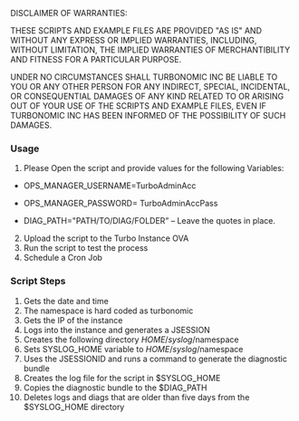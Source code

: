DISCLAIMER OF WARRANTIES:

THESE SCRIPTS AND EXAMPLE FILES ARE PROVIDED "AS IS" AND WITHOUT ANY EXPRESS OR IMPLIED WARRANTIES, INCLUDING, WITHOUT LIMITATION, THE IMPLIED WARRANTIES OF MERCHANTIBILITY AND FITNESS FOR A PARTICULAR PURPOSE.

UNDER NO CIRCUMSTANCES SHALL TURBONOMIC INC BE LIABLE TO YOU OR ANY OTHER PERSON FOR ANY INDIRECT, SPECIAL, INCIDENTAL, OR CONSEQUENTIAL DAMAGES OF ANY KIND RELATED TO OR ARISING OUT OF YOUR USE OF THE SCRIPTS AND EXAMPLE FILES, EVEN IF TURBONOMIC INC HAS BEEN INFORMED OF THE POSSIBILITY OF SUCH DAMAGES.

### Usage

1.	Please Open the script and provide values for the following Variables:

   * OPS_MANAGER_USERNAME=TurboAdminAcc

   * OPS_MANAGER_PASSWORD= TurboAdminAccPass

   * DIAG_PATH="PATH/TO/DIAG/FOLDER” – Leave the quotes in place.

2.	Upload the script to the Turbo Instance OVA
3.	Run the script to test the process
4.	Schedule a Cron Job

### Script Steps

1.	Gets the date and time
2.	The namespace is hard coded as turbonomic
3.	Gets the IP of the instance
4.	Logs into the instance and generates a JSESSION
5.	Creates the following directory $HOME/syslog/$namespace
6.	Sets SYSLOG_HOME variable to $HOME/syslog/$namespace
7.	Uses the JSESSIONID and runs a command to generate the diagnostic bundle
8.	Creates the log file for the script in $SYSLOG_HOME
9.	Copies the diagnostic bundle to the $DIAG_PATH
10.	Deletes logs and diags that are older than five days from the $SYSLOG_HOME directory

